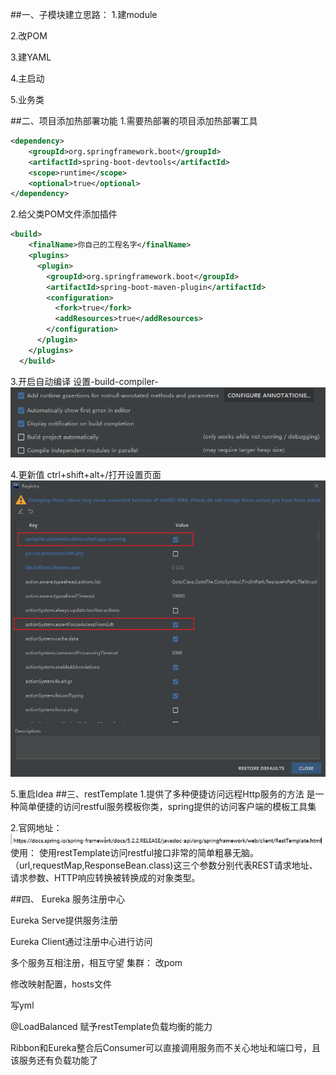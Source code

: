 
##一、子模块建立思路：
1.建module

2.改POM

3.建YAML

4.主启动

5.业务类

##二、项目添加热部署功能
1.需要热部署的项目添加热部署工具
```xml
<dependency>
    <groupId>org.springframework.boot</groupId>
    <artifactId>spring-boot-devtools</artifactId>
    <scope>runtime</scope>
    <optional>true</optional>
</dependency>
```

2.给父类POM文件添加插件
````xml
<build>
    <finalName>你自己的工程名字</finalName>
    <plugins>
      <plugin>
        <groupId>org.springframework.boot</groupId>
        <artifactId>spring-boot-maven-plugin</artifactId>
        <configuration>
          <fork>true</fork>
          <addResources>true</addResources>
        </configuration>
      </plugin>
    </plugins>
  </build>
````

3.开启自动编译
设置-build-compiler-
![img.png](img.png)

4.更新值
ctrl+shift+alt+/打开设置页面
![img.png](img1.png)

5.重启Idea
##三、restTemplate
1.提供了多种便捷访问远程Http服务的方法
是一种简单便捷的访问restful服务模板你类，spring提供的访问客户端的模板工具集

2.官网地址：![img.png](img2.png)
使用：
  使用restTemplate访问restful接口非常的简单粗暴无脑。（url,requestMap,ResponseBean.class)这三个参数分别代表REST请求地址、请求参数、HTTP响应转换被转换成的对象类型。

##四、 Eureka
服务注册中心

Eureka Serve提供服务注册

Eureka Client通过注册中心进行访问

多个服务互相注册，相互守望
集群：
改pom

修改映射配置，hosts文件

写yml

@LoadBalanced 赋予restTemplate负载均衡的能力

Ribbon和Eureka整合后Consumer可以直接调用服务而不关心地址和端口号，且该服务还有负载功能了



